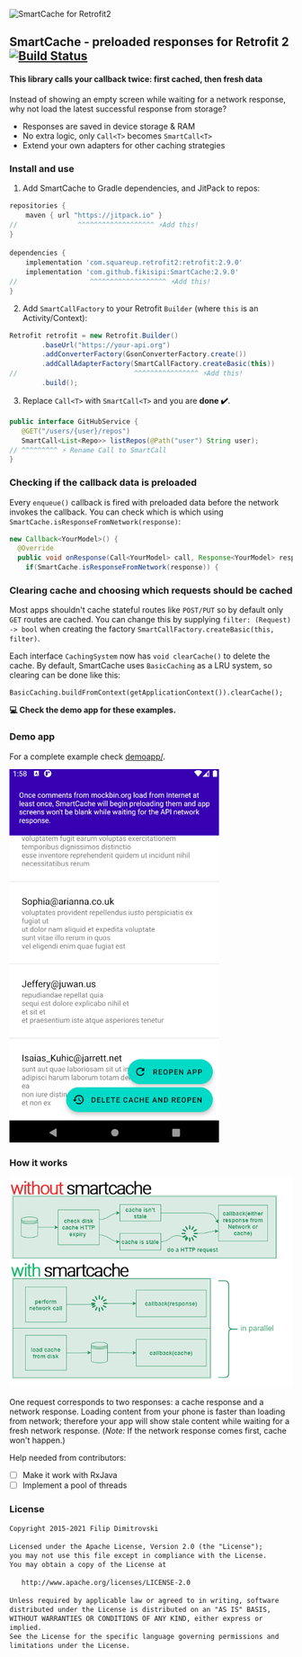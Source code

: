 ![SmartCache for Retrofit2](logo.png)

## SmartCache - preloaded responses for Retrofit 2 [![Build Status](https://www.travis-ci.com/fikisipi/SmartCache.svg?branch=master)](https://travis-ci.com/fikisipi/SmartCache)

#### This library calls your callback twice: first cached, then fresh data

Instead of showing an empty screen while waiting for a network response, why not load the latest successful response from storage?

* Responses are saved in device storage & RAM
* No extra logic, only `Call<T>` becomes `SmartCall<T>`
* Extend your own adapters for other caching strategies

### Install and use

1. Add SmartCache to Gradle dependencies, and JitPack to repos:
```gradle
repositories {
    maven { url "https://jitpack.io" }
//               ^^^^^^^^^^^^^^^^^^^ ⚡Add this!
}

dependencies {
    implementation 'com.squareup.retrofit2:retrofit:2.9.0'
    implementation 'com.github.fikisipi:SmartCache:2.9.0'
//                  ^^^^^^^^^^^^^^^^^^^ ⚡Add this!
}
```

2. Add `SmartCallFactory` to your Retrofit `Builder` (where `this` is an Activity/Context):
```java
Retrofit retrofit = new Retrofit.Builder()
        .baseUrl("https://your-api.org")
        .addConverterFactory(GsonConverterFactory.create())
        .addCallAdapterFactory(SmartCallFactory.createBasic(this))
//                             ^^^^^^^^^^^^^^^^ ⚡Add this!
        .build();
```

3. Replace `Call<T>` with `SmartCall<T>` and you are **done ✔️**.
```java
public interface GitHubService {
   @GET("/users/{user}/repos")
   SmartCall<List<Repo>> listRepos(@Path("user") String user);
// ^^^^^^^^^ ⚡ Rename Call to SmartCall
}
```

### Checking if the callback data is preloaded

Every `enqueue()` callback is fired with preloaded data before the network invokes the callback. You can check which is which using
`SmartCache.isResponseFromNetwork(response)`:

```java
new Callback<YourModel>() {
  @Override
  public void onResponse(Call<YourModel> call, Response<YourModel> response) {
    if(SmartCache.isResponseFromNetwork(response)) {
```

### Clearing cache and choosing which requests should be cached

Most apps shouldn't cache stateful routes like `POST/PUT` so by default only `GET` routes are cached.
You can change this by supplying `filter: (Request) -> bool` when creating the factory
`SmartCallFactory.createBasic(this, filter)`.

Each interface `CachingSystem` now has `void clearCache()` to delete the cache. By default,
SmartCache uses `BasicCaching` as a LRU system, so clearing can be done like this:
```
BasicCaching.buildFromContext(getApplicationContext()).clearCache();
```

**💻 Check the demo app for these examples.**

### Demo app

For a complete example check [demoapp/](/demoapp).

![...](demoapp_scr.png)

### How it works

![...](works_diagram.png)

One request corresponds to two responses: a cache response and a network response. Loading content from your phone is faster than loading from network; therefore your app will show stale content while waiting for a fresh network response. (*Note:* If the network response comes first, cache won't happen.)

Help needed from contributors:

- [ ] Make it work with RxJava
- [ ] Implement a pool of threads

### License

    Copyright 2015-2021 Filip Dimitrovski

    Licensed under the Apache License, Version 2.0 (the "License");
    you may not use this file except in compliance with the License.
    You may obtain a copy of the License at

       http://www.apache.org/licenses/LICENSE-2.0

    Unless required by applicable law or agreed to in writing, software
    distributed under the License is distributed on an "AS IS" BASIS,
    WITHOUT WARRANTIES OR CONDITIONS OF ANY KIND, either express or implied.
    See the License for the specific language governing permissions and
    limitations under the License.
